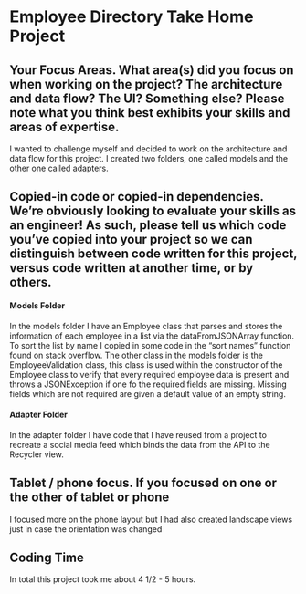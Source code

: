 # Employee Directory Take Home Project

## Your Focus Areas. What area(s) did you focus on when working on the project? The architecture and data flow? The UI? Something else? Please note what you think best exhibits your skills and areas of expertise.
I wanted to challenge myself and decided to work on the architecture and data flow for this project.
I created two folders, one called models and the other one called adapters.

## Copied-in code or copied-in dependencies. We’re obviously looking to evaluate your skills as an engineer! As such, please tell us which code you’ve copied into your project so we can distinguish between code written for this project, versus code written at another time, or by others.
#### Models Folder
In the models folder I have an Employee class that parses and stores the information of each employee in a list via the  dataFromJSONArray function. To sort the list by name I copied in some code in the “sort names” function found on stack overflow.
The other class in the models folder is the EmployeeValidation class, this class is used within the constructor of the Employee class to verify that every required employee data is present and throws a JSONException if one fo the required fields are missing. Missing fields which are not required are given a default value of an empty string.

#### Adapter Folder
In the adapter folder I have code that I have reused from a project to recreate a social media feed which binds the data from the API to the Recycler view.

## Tablet / phone focus. If you focused on one or the other of tablet or phone
I focused more on the phone layout but I had also created landscape views just in case the orientation was changed

## Coding Time
In total this project took me about 4 1/2 - 5 hours.